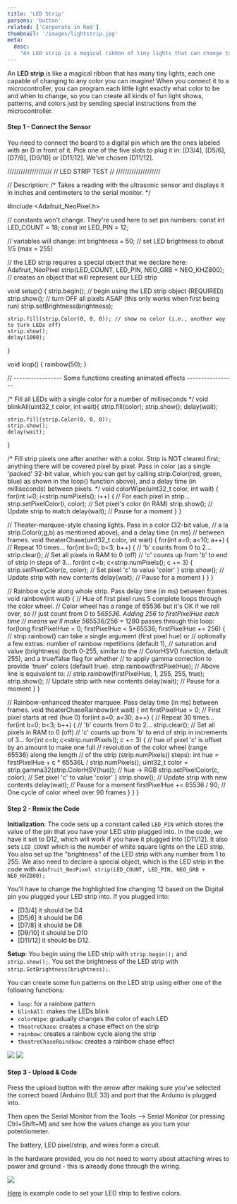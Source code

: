 ```yaml
---
title: 'LED Strip'
parsons: 'button'
related: ['Corporate in Red']
thumbnail: '/images/lightstrip.jpg'
meta:
  desc:
    "An LED strip is a magical ribbon of tiny lights that can change to any color and be programmed by a microcontroller to create fun patterns, light shows, and color effects through special instructions."
---
```

An **LED strip** is like a magical ribbon that has many tiny lights, each one capable of changing to any color you can imagine! When you connect it to a microcontroller, you can program each little light exactly what color to be and when to change, so you can create all kinds of fun light shows, patterns, and colors just by sending special instructions from the microcontroller.


<collapsible title="LED Setup">

<step img="/images/digitalpins.png">

#### Step 1 - Connect the Sensor

You need to connect the board to a digital pin which are the ones labeled with an D in front of it. Pick one of the five slots to plug it in: [D3/4], [D5/6], [D7/8], [D9/10] or [D11/12]. We've chosen [D11/12]. 


</step>

<step>
<div slot="left">

<syntax-highlight language="arduino">
////////////////////
// LED STRIP TEST //
////////////////////

// Description: 
/*
    Takes a reading with the ultrasonic sensor and displays it in inches and centimeters to the serial monitor.
*/

#include <Adafruit_NeoPixel.h>

// constants won't change. They're used here to set pin numbers:
const int LED_COUNT = 18;
const int LED_PIN = 12;

// variables will change:
int brightness = 50; // set LED brightness to about 1/5 (max = 255)

// the LED strip requires a special object that we declare here:
Adafruit_NeoPixel strip(LED_COUNT, LED_PIN, NEO_GRB + NEO_KHZ800);  // creates an object that will represent our LED strip

void setup() {
    strip.begin();                    // begin using the LED strip object (REQUIRED)
    strip.show();                     // turn OFF all pixels ASAP (this only works when first being run)
    strip.setBrightness(brightness);
    
    strip.fill(strip.Color(0, 0, 0)); // show no color (i.e., another way to turn LEDs off)
    strip.show();
    delay(1000); 
}

void loop() {
    rainbow(50);
}

// ----------------- Some functions creating animated effects -----------------

/*
Fill all LEDs with a single color for a number of milliseconds
*/
void blinkAll(uint32_t color, int wait){
    strip.fill(color);
    strip.show(); 
    delay(wait); 
    
    strip.fill(strip.Color(0, 0, 0));
    strip.show(); 
    delay(wait); 
}

/*
Fill strip pixels one after another with a color. Strip is NOT cleared
first; anything there will be covered pixel by pixel. Pass in color
(as a single 'packed' 32-bit value, which you can get by calling
strip.Color(red, green, blue) as shown in the loop() function above),
and a delay time (in milliseconds) between pixels.
*/
void colorWipe(uint32_t color, int wait) {
    for(int i=0; i<strip.numPixels(); i++) { // For each pixel in strip...
        strip.setPixelColor(i, color);         //  Set pixel's color (in RAM)
        strip.show();                          //  Update strip to match
        delay(wait);                           //  Pause for a moment
    }
}

// Theater-marquee-style chasing lights. Pass in a color (32-bit value,
// a la strip.Color(r,g,b) as mentioned above), and a delay time (in ms)
// between frames.
void theaterChase(uint32_t color, int wait) {
    for(int a=0; a<10; a++) {  // Repeat 10 times...
        for(int b=0; b<3; b++) { //  'b' counts from 0 to 2...
        strip.clear();         //   Set all pixels in RAM to 0 (off)
        // 'c' counts up from 'b' to end of strip in steps of 3...
        for(int c=b; c<strip.numPixels(); c += 3) {
            strip.setPixelColor(c, color); // Set pixel 'c' to value 'color'
        }
        strip.show(); // Update strip with new contents
        delay(wait);  // Pause for a moment
        }
    }
}

// Rainbow cycle along whole strip. Pass delay time (in ms) between frames.
void rainbow(int wait) {
    // Hue of first pixel runs 5 complete loops through the color wheel.
    // Color wheel has a range of 65536 but it's OK if we roll over, so
    // just count from 0 to 5*65536. Adding 256 to firstPixelHue each time
    // means we'll make 5*65536/256 = 1280 passes through this loop:
    for(long firstPixelHue = 0; firstPixelHue < 5*65536; firstPixelHue += 256) {
        // strip.rainbow() can take a single argument (first pixel hue) or
        // optionally a few extras: number of rainbow repetitions (default 1),
        // saturation and value (brightness) (both 0-255, similar to the
        // ColorHSV() function, default 255), and a true/false flag for whether
        // to apply gamma correction to provide 'truer' colors (default true).
        strip.rainbow(firstPixelHue);
        // Above line is equivalent to:
        // strip.rainbow(firstPixelHue, 1, 255, 255, true);
        strip.show(); // Update strip with new contents
        delay(wait);  // Pause for a moment
    }
}

// Rainbow-enhanced theater marquee. Pass delay time (in ms) between frames.
void theaterChaseRainbow(int wait) {
    int firstPixelHue = 0;     // First pixel starts at red (hue 0)
    for(int a=0; a<30; a++) {  // Repeat 30 times...
        for(int b=0; b<3; b++) { //  'b' counts from 0 to 2...
        strip.clear();         //   Set all pixels in RAM to 0 (off)
        // 'c' counts up from 'b' to end of strip in increments of 3...
        for(int c=b; c<strip.numPixels(); c += 3) {
            // hue of pixel 'c' is offset by an amount to make one full
            // revolution of the color wheel (range 65536) along the length
            // of the strip (strip.numPixels() steps):
            int      hue   = firstPixelHue + c * 65536L / strip.numPixels();
            uint32_t color = strip.gamma32(strip.ColorHSV(hue)); // hue -> RGB
            strip.setPixelColor(c, color); // Set pixel 'c' to value 'color'
        }
        strip.show();                // Update strip with new contents
        delay(wait);                 // Pause for a moment
        firstPixelHue += 65536 / 90; // One cycle of color wheel over 90 frames
        }
    }
}
</syntax-highlight>
</div>

#### Step 2 - Remix the Code

**Initialization**: The code sets up a constant called `LED_PIN` which stores the value of the pin that you have your LED strip plugged into. In the code, we have it set to D12, which will work if you have it plugged into [D11/12]. It also sets `LED_COUNT` which is the number of white square lights on the LED strip. You also set up the "brightness" of the LED strip with any number from 1 to 255. We also need to declare a special object, which is the LED strip in the code with `Adafruit_NeoPixel strip(LED_COUNT, LED_PIN, NEO_GRB + NEO_KHZ800);`

You'll have to change the highlighted line changing 12 based on the Digital pin you plugged your LED strip into. If you plugged into: 

* [D3/4] it should be D4 
* [D5/6] it should be D6
* [D7/8] it should be D8
* [D9/10] it should be D10
* [D11/12] it should be D12.

**Setup**: You begin using the LED strip with `strip.begin();` and` strip.show();`. You set the brightness of the LED strip with `strip.SetBrightness(brightness);`.

You can create some fun patterns on the LED strip using either one of the following functions: 

* `loop`: for a rainbow pattern
* `blinkAll`: makes the LEDs blink
* `colorWipe`: gradually changes the color of each LED
* `theatreChase`: creates a chase effect on the strip
* `rainbow`: creates a rainbow cycle along the strip
* `theatreChaseRaindbow`: creates a rainbow chase effect

</step>
<step>
<div slot="left">
<img src="/images/uploadbutton.png">
<img src="/images/serialmonitor.png">
</div>

#### Step 3 - Upload & Code 


Press the upload button with the arrow after making sure you've selected the correct board (Arduino BLE 33) and port that the Arduino is plugged into.  

Then open the Serial Monitor from the Tools --> Serial Monitor (or pressing Ctrl+Shift+M) and see how the values change as you turn your potentiometer.

</step>
</collapsible>
<collapsible title="Trinket Assembly">

The battery, LED pixel/strip, and wires form a circuit.

In the hardware provided, you do not need to worry about attaching wires to power and ground - this is already done through the wiring.

<img src="/images/buttontrinket.jpg">

[Here](https://www.loom.com/share/38a5eeecdf3c439ca3b279666db32b98) is example code to set your LED strip to festive colors. 

</collapsible>
